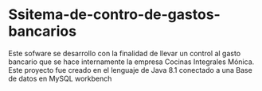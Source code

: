 # Ssitema-de-contro-de-gastos-bancarios
Este sofware se desarrollo con la finalidad de llevar un control al  gasto bancario que se hace internamente la empresa Cocinas  Integrales Mónica. Este proyecto fue creado en el lenguaje de  Java 8.1 conectado a una Base de datos en MySQL workbench
